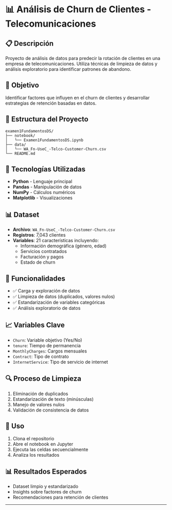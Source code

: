 # 📊 Análisis de Churn de Clientes - Telecomunicaciones

## 📋 Descripción
Proyecto de análisis de datos para predecir la rotación de clientes en una empresa de telecomunicaciones. Utiliza técnicas de limpieza de datos y análisis exploratorio para identificar patrones de abandono.

## 🎯 Objetivo
Identificar factores que influyen en el churn de clientes y desarrollar estrategias de retención basadas en datos.

## 📁 Estructura del Proyecto
```
examen1FundamentosDS/
├── notebook/
│   └── Examen1FundamentosDS.ipynb
├── data/
│   └── WA_Fn-UseC_-Telco-Customer-Churn.csv
└── README.md
```

## 🔧 Tecnologías Utilizadas
- **Python** - Lenguaje principal
- **Pandas** - Manipulación de datos
- **NumPy** - Cálculos numéricos
- **Matplotlib** - Visualizaciones

## 📊 Dataset
- **Archivo**: `WA_Fn-UseC_-Telco-Customer-Churn.csv`
- **Registros**: 7,043 clientes
- **Variables**: 21 características incluyendo:
  - Información demográfica (género, edad)
  - Servicios contratados
  - Facturación y pagos
  - Estado de churn

## 🚀 Funcionalidades
- ✅ Carga y exploración de datos
- ✅ Limpieza de datos (duplicados, valores nulos)
- ✅ Estandarización de variables categóricas
- ✅ Análisis exploratorio de datos

## 📈 Variables Clave
- `Churn`: Variable objetivo (Yes/No)
- `tenure`: Tiempo de permanencia
- `MonthlyCharges`: Cargos mensuales
- `Contract`: Tipo de contrato
- `InternetService`: Tipo de servicio de internet

## 🔍 Proceso de Limpieza
1. Eliminación de duplicados
2. Estandarización de texto (minúsculas)
3. Manejo de valores nulos
4. Validación de consistencia de datos

## 📝 Uso
1. Clona el repositorio
2. Abre el notebook en Jupyter
3. Ejecuta las celdas secuencialmente
4. Analiza los resultados

## 📊 Resultados Esperados
- Dataset limpio y estandarizado
- Insights sobre factores de churn
- Recomendaciones para retención de clientes

---
